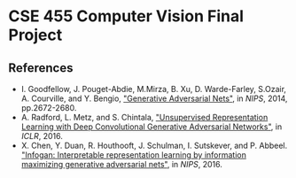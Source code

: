 # CSE 455 Computer Vision Final Project

## References

* I. Goodfellow, J. Pouget-Abdie, M.Mirza, B. Xu, D. Warde-Farley, S.Ozair, A. Courville, and Y. Bengio,
    ["Generative Adversarial Nets"](https://arxiv.org/abs/1406.2661), in _NIPS_, 2014, pp.2672-2680.
* A. Radford, L. Metz, and S. Chintala, ["Unsupervised Representation Learning with
    Deep Convolutional Generative Adversarial Networks"](https://arxiv.org/abs/1511.06434), in _ICLR_, 2016.
* X. Chen, Y. Duan, R. Houthooft, J. Schulman, I. Sutskever, and P. Abbeel. ["Infogan: Interpretable
    representation learning by information maximizing generative adversarial nets"](https://arxiv.org/abs/1606.03657), in _NIPS_, 2016.
